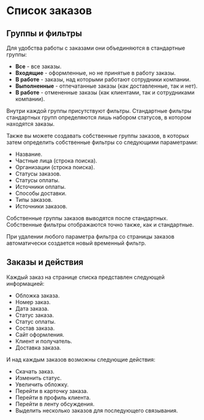 # Список заказов

## Группы и фильтры

Для удобства работы с заказами они объединяются в стандартные группы:
* **Все** - все заказы.
* **Входящие** - оформленные, но не принятые в работу заказы.
* **В работе** - заказы, над которыми работают сотрудники компании.
* **Выполненные** - отпечатанные заказы (как доставленные, так и нет).
* **В работе** - отмененные заказы (как клиентами, так и сотрудниками компании).

Внутри каждой группы присутствуют фильтры. Стандартные фильтры стандартных групп определяются лишь набором статусов, в котором находятся заказы.

Также вы можете создавать собственные группы заказов, в которых затем определить собственные фильтры со следующими параметрами:
* Название.
* Частные лица (строка поиска).
* Организации (строка поиска).
* Статусы заказов.
* Статусы оплаты.
* Источники оплаты.
* Способы доставки.
* Типы заказов.
* Источники заказов.

Собственные группы заказов выводятся после стандартных. Собственные фильтры отображаются точно также, как и стандартные.

При удалении любого параметра фильтра со страницы заказов автоматически создается новый временный фильтр.

## Заказы и действия
Каждый заказ на странице списка представлен следующей информацией:
* Обложка заказа.
* Номер заказ.
* Дата заказа.
* Статус заказа.
* Статус оплаты.
* Состав заказа.
* Сайт оформления.
* Клиент и получатель.
* Доставка заказа.

И над каждым заказов возможны следующие действия:
* Скачать заказ.
* Изменить статус.
* Увеличить обложку.
* Перейти в карточку заказа.
* Перейти в профиль клиента.
* Перейти в ленту обсуждения.
* Выделить несколько заказов для последующего связывания.